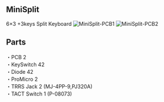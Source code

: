 MiniSplit
---
6×3 +3keys Split Keyboard
![MiniSplit-PCB1](https://pbs.twimg.com/media/DUSodzZWsAI0thU.jpg:large "MiniSplit-PCB-3D")
![MiniSplit-PCB2](https://i.imgur.com/GCURRhH.jpg "MiniSplit-Test_Build")

Parts
---
・PCB 2  
・KeySwitch 42  
・Diode 42  
・ProMicro 2  
・TRRS Jack 2 (MJ-4PP-9,PJ320A)  
・TACT Switch 1 (P-08073)  
